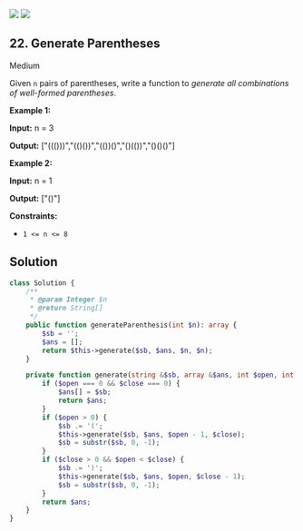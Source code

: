 [![](https://img.shields.io/github/stars/LeetCode-in-Php/LeetCode-in-Php?label=Stars&style=flat-square)](https://github.com/LeetCode-in-Php/LeetCode-in-Php)
[![](https://img.shields.io/github/forks/LeetCode-in-Php/LeetCode-in-Php?label=Fork%20me%20on%20GitHub%20&style=flat-square)](https://github.com/LeetCode-in-Php/LeetCode-in-Php/fork)

## 22\. Generate Parentheses

Medium

Given `n` pairs of parentheses, write a function to _generate all combinations of well-formed parentheses_.

**Example 1:**

**Input:** n = 3

**Output:** ["((()))","(()())","(())()","()(())","()()()"] 

**Example 2:**

**Input:** n = 1

**Output:** ["()"] 

**Constraints:**

*   `1 <= n <= 8`

## Solution

```php
class Solution {
    /**
     * @param Integer $n
     * @return String[]
     */
    public function generateParenthesis(int $n): array {
        $sb = '';
        $ans = [];
        return $this->generate($sb, $ans, $n, $n);
    }

    private function generate(string &$sb, array &$ans, int $open, int $close): array {
        if ($open === 0 && $close === 0) {
            $ans[] = $sb;
            return $ans;
        }
        if ($open > 0) {
            $sb .= '(';
            $this->generate($sb, $ans, $open - 1, $close);
            $sb = substr($sb, 0, -1);
        }
        if ($close > 0 && $open < $close) {
            $sb .= ')';
            $this->generate($sb, $ans, $open, $close - 1);
            $sb = substr($sb, 0, -1);
        }
        return $ans;
    }
}
```